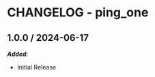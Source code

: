 # CHANGELOG - ping_one

<!-- towncrier release notes start -->

## 1.0.0 / 2024-06-17

***Added***:

* Initial Release